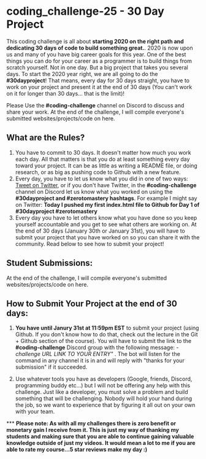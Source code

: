 # coding_challenge-25 - 30 Day Project

This coding challenge is all about **starting 2020 on the right path and dedicating 30 days of code to build something great.**. 2020 is now upon us and many of you have big career goals for this year. One of the best things you can do for your career as a programmer is to build things from scratch yourself. Not in one day. But a big project that takes you several days. To start the 2020 year right, we are all going to do the **#30dayproject**! That means, every day for 30 days straight, you have to work on your project and present it at the end of 30 days (You can't work on it for longer than 30 days... that is the limit)!

Please Use the **#coding-challenge** channel on Discord to discuss and share your work. At the end of the challenge, I will compile everyone's submitted websites/projects/code on here.

## What are the Rules?
1. You have to commit to 30 days. It doesn't matter how much you work each day. All that matters is that you do at least something every day toward your project. It can be as little as writing a README file, or doing research, or as big as pushing code to Github with a new feature.
2. Every day, you have to let us know what you did in one of two ways: [Tweet on Twitter](https://twitter.com/AndreiNeagoie), or if you don't have Twitter, in the **#coding-challenge** channel on Discord let us know what you worked on using the **#30dayproject and #zerotomastery hashtags**. For example I might say on Twitter: **Today I pushed my first index.html file to Github for Day 1 of #30dayproject #zerotomastery**
3. Every day you have to let others know what you have done so you keep yourself accountable and you get to see what others are working on. At the end of 30 days (January 30th or January 31st), you will have to submit your project that you have worked on so you can share it with the community. Read below to see how to submit your project!

## Student Submissions:

At the end of the challenge, I will compile everyone's submitted websites/projects/code on here.

## How to Submit Your Project at the end of 30 days:

1. **You have until Janury 31st at 11:59pm EST** to submit your project (using Github. If you don't know how to do that, check out the lecture in the Git + Github section of the course). You will have to submit the link to the **#coding-challenge** Discord group with the following message:  *-challenge URL LINK TO YOUR ENTRY"* . The bot will listen for the command in any channel it is in and will reply with "thanks for your submission" if it succeeded.

2. Use whatever tools you have as developers (Google, friends, Discord, programming buddy etc...) but I will not be offering any help with this challenge. Just like a developer, you must solve a problem and build something that will be challenging. Nobody will hold your hand during the job, so we want to experience that by figuring it all out on your own with your team.

*** **Please note: As with all my challenges there is zero benefit or monetary gain I receive from it. This is just my way of thanking my students and making sure that you are able to continue gaining valuable knowledge outside of just my videos. It would mean a lot to me if you are able to rate my course...5 star reviews make my day :)**
